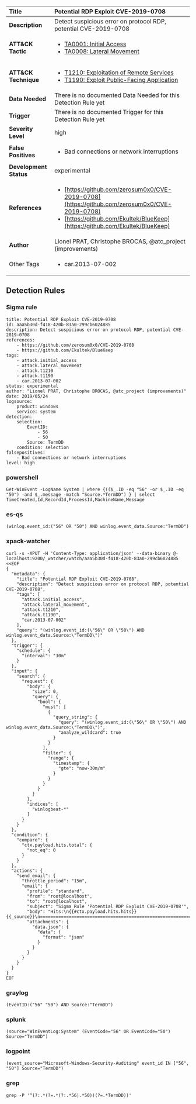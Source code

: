 | Title                    | Potential RDP Exploit CVE-2019-0708       |
|:-------------------------|:------------------|
| **Description**          | Detect suspicious error on protocol RDP, potential CVE-2019-0708 |
| **ATT&amp;CK Tactic**    |  <ul><li>[TA0001: Initial Access](https://attack.mitre.org/tactics/TA0001)</li><li>[TA0008: Lateral Movement](https://attack.mitre.org/tactics/TA0008)</li></ul>  |
| **ATT&amp;CK Technique** | <ul><li>[T1210: Exploitation of Remote Services](https://attack.mitre.org/techniques/T1210)</li><li>[T1190: Exploit Public-Facing Application](https://attack.mitre.org/techniques/T1190)</li></ul>  |
| **Data Needed**          |  There is no documented Data Needed for this Detection Rule yet  |
| **Trigger**              |  There is no documented Trigger for this Detection Rule yet  |
| **Severity Level**       | high |
| **False Positives**      | <ul><li>Bad connections or network interruptions</li></ul>  |
| **Development Status**   | experimental |
| **References**           | <ul><li>[https://github.com/zerosum0x0/CVE-2019-0708](https://github.com/zerosum0x0/CVE-2019-0708)</li><li>[https://github.com/Ekultek/BlueKeep](https://github.com/Ekultek/BlueKeep)</li></ul>  |
| **Author**               | Lionel PRAT, Christophe BROCAS, @atc_project (improvements) |
| Other Tags           | <ul><li>car.2013-07-002</li></ul> | 

## Detection Rules

### Sigma rule

```
title: Potential RDP Exploit CVE-2019-0708
id: aaa5b30d-f418-420b-83a0-299cb6024885
description: Detect suspicious error on protocol RDP, potential CVE-2019-0708
references:
    - https://github.com/zerosum0x0/CVE-2019-0708
    - https://github.com/Ekultek/BlueKeep
tags:
    - attack.initial_access
    - attack.lateral_movement
    - attack.t1210
    - attack.t1190
    - car.2013-07-002
status: experimental
author: "Lionel PRAT, Christophe BROCAS, @atc_project (improvements)"
date: 2019/05/24
logsource:
    product: windows
    service: system
detection:
    selection:
        EventID:
            - 56
            - 50
        Source: TermDD
    condition: selection
falsepositives:
    - Bad connections or network interruptions
level: high

```





### powershell
    
```
Get-WinEvent -LogName System | where {(($_.ID -eq "56" -or $_.ID -eq "50") -and $_.message -match "Source.*TermDD") } | select TimeCreated,Id,RecordId,ProcessId,MachineName,Message
```


### es-qs
    
```
(winlog.event_id:("56" OR "50") AND winlog.event_data.Source:"TermDD")
```


### xpack-watcher
    
```
curl -s -XPUT -H 'Content-Type: application/json' --data-binary @- localhost:9200/_watcher/watch/aaa5b30d-f418-420b-83a0-299cb6024885 <<EOF
{
  "metadata": {
    "title": "Potential RDP Exploit CVE-2019-0708",
    "description": "Detect suspicious error on protocol RDP, potential CVE-2019-0708",
    "tags": [
      "attack.initial_access",
      "attack.lateral_movement",
      "attack.t1210",
      "attack.t1190",
      "car.2013-07-002"
    ],
    "query": "(winlog.event_id:(\"56\" OR \"50\") AND winlog.event_data.Source:\"TermDD\")"
  },
  "trigger": {
    "schedule": {
      "interval": "30m"
    }
  },
  "input": {
    "search": {
      "request": {
        "body": {
          "size": 0,
          "query": {
            "bool": {
              "must": [
                {
                  "query_string": {
                    "query": "(winlog.event_id:(\"56\" OR \"50\") AND winlog.event_data.Source:\"TermDD\")",
                    "analyze_wildcard": true
                  }
                }
              ],
              "filter": {
                "range": {
                  "timestamp": {
                    "gte": "now-30m/m"
                  }
                }
              }
            }
          }
        },
        "indices": [
          "winlogbeat-*"
        ]
      }
    }
  },
  "condition": {
    "compare": {
      "ctx.payload.hits.total": {
        "not_eq": 0
      }
    }
  },
  "actions": {
    "send_email": {
      "throttle_period": "15m",
      "email": {
        "profile": "standard",
        "from": "root@localhost",
        "to": "root@localhost",
        "subject": "Sigma Rule 'Potential RDP Exploit CVE-2019-0708'",
        "body": "Hits:\n{{#ctx.payload.hits.hits}}{{_source}}\n================================================================================\n{{/ctx.payload.hits.hits}}",
        "attachments": {
          "data.json": {
            "data": {
              "format": "json"
            }
          }
        }
      }
    }
  }
}
EOF

```


### graylog
    
```
(EventID:("56" "50") AND Source:"TermDD")
```


### splunk
    
```
(source="WinEventLog:System" (EventCode="56" OR EventCode="50") Source="TermDD")
```


### logpoint
    
```
(event_source="Microsoft-Windows-Security-Auditing" event_id IN ["56", "50"] Source="TermDD")
```


### grep
    
```
grep -P '^(?:.*(?=.*(?:.*56|.*50))(?=.*TermDD))'
```




